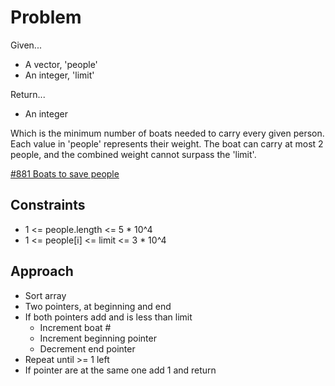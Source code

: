 
# Problem
Given...
- A vector, 'people'
- An integer, 'limit'

Return...
- An integer

Which is the minimum number of boats needed to carry every given person. Each
value in 'people' represents their weight. The boat can carry at most 2 people,
and the combined weight cannot surpass the 'limit'.

[\#881 Boats to save people](https://leetcode.com/problems/boats-to-save-people/description/)

## Constraints
- 1 <= people.length <= 5 * 10^4
- 1 <= people[i] <= limit <= 3 * 10^4

## Approach
- Sort array
- Two pointers, at beginning and end
- If both pointers add and is less than limit
    - Increment boat #
    - Increment beginning pointer
    - Decrement end pointer
- Repeat until >= 1 left
- If pointer are at the same one add 1 and return
